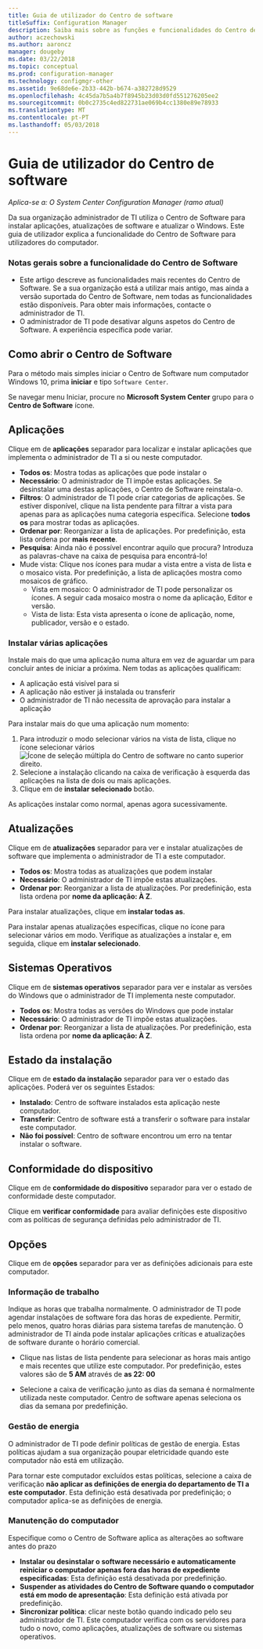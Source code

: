 ```yaml
---
title: Guia de utilizador do Centro de software
titleSuffix: Configuration Manager
description: Saiba mais sobre as funções e funcionalidades do Centro de Software
author: aczechowski
ms.author: aaroncz
manager: dougeby
ms.date: 03/22/2018
ms.topic: conceptual
ms.prod: configuration-manager
ms.technology: configmgr-other
ms.assetid: 9e68de6e-2b33-442b-b674-a382728d9529
ms.openlocfilehash: 4c45da7b5a4b7f8945b23d03d0fd551276205ee2
ms.sourcegitcommit: 0b0c2735c4ed822731ae069b4cc1380e89e78933
ms.translationtype: MT
ms.contentlocale: pt-PT
ms.lasthandoff: 05/03/2018
---
```

# <a name="software-center-user-guide"></a>Guia de utilizador do Centro de software

*Aplica-se a: O System Center Configuration Manager (ramo atual)*

Da sua organização administrador de TI utiliza o Centro de Software para instalar aplicações, atualizações de software e atualizar o Windows. Este guia de utilizador explica a funcionalidade do Centro de Software para utilizadores do computador.

### <a name="general-notes-about-software-center-functionality"></a>Notas gerais sobre a funcionalidade do Centro de Software
- Este artigo descreve as funcionalidades mais recentes do Centro de Software. Se a sua organização está a utilizar mais antigo, mas ainda a versão suportada do Centro de Software, nem todas as funcionalidades estão disponíveis. Para obter mais informações, contacte o administrador de TI.
- O administrador de TI pode desativar alguns aspetos do Centro de Software. A experiência específica pode variar.
<!-- - Your IT admin may change the color of Software Center, and add your organization's logo. The images in this article show the default experience. -->



## <a name="how-to-open-software-center"></a>Como abrir o Centro de Software

Para o método mais simples iniciar o Centro de Software num computador Windows 10, prima **iniciar** e tipo `Software Center`. 

Se navegar menu Iniciar, procure no **Microsoft System Center** grupo para o **Centro de Software** ícone.



## <a name="applications"></a>Aplicações

Clique em de **aplicações** separador para localizar e instalar aplicações que implementa o administrador de TI a si ou neste computador.
- **Todos os**: Mostra todas as aplicações que pode instalar o
- **Necessário**: O administrador de TI impõe estas aplicações. Se desinstalar uma destas aplicações, o Centro de Software reinstala-o.
- **Filtros**: O administrador de TI pode criar categorias de aplicações. Se estiver disponível, clique na lista pendente para filtrar a vista para apenas para as aplicações numa categoria específica. Selecione **todos os** para mostrar todas as aplicações.
- **Ordenar por**: Reorganizar a lista de aplicações. Por predefinição, esta lista ordena por **mais recente**.
- **Pesquisa**: Ainda não é possível encontrar aquilo que procura? Introduza as palavras-chave na caixa de pesquisa para encontrá-lo!
-  Mude vista: Clique nos ícones para mudar a vista entre a vista de lista e o mosaico vista. Por predefinição, a lista de aplicações mostra como mosaicos de gráfico. 
    - Vista em mosaico: O administrador de TI pode personalizar os ícones. A seguir cada mosaico mostra o nome da aplicação, Editor e versão. 
    - Vista de lista: Esta vista apresenta o ícone de aplicação, nome, publicador, versão e o estado. 


### <a name="install-multiple-applications"></a>Instalar várias aplicações 
<!-- 1357126 -->
Instale mais do que uma aplicação numa altura em vez de aguardar um para concluir antes de iniciar a próxima. Nem todas as aplicações qualificam:
- A aplicação está visível para si
- A aplicação não estiver já instalada ou transferir
- O administrador de TI não necessita de aprovação para instalar a aplicação

Para instalar mais do que uma aplicação num momento:
 1. Para introduzir o modo selecionar vários na vista de lista, clique no ícone selecionar vários ![Ícone de seleção múltipla do Centro de software](media/software-center-multi-select-apps.png) no canto superior direito.
 2. Selecione a instalação clicando na caixa de verificação à esquerda das aplicações na lista de dois ou mais aplicações.
 3. Clique em de **instalar selecionado** botão.

As aplicações instalar como normal, apenas agora sucessivamente.




## <a name="updates"></a>Atualizações

Clique em de **atualizações** separador para ver e instalar atualizações de software que implementa o administrador de TI a este computador.  
- **Todos os**: Mostra todas as atualizações que podem instalar
- **Necessário**: O administrador de TI impõe estas atualizações.
- **Ordenar por**: Reorganizar a lista de atualizações. Por predefinição, esta lista ordena por **nome da aplicação: À Z**.

Para instalar atualizações, clique em **instalar todas as**.

Para instalar apenas atualizações específicas, clique no ícone para selecionar vários em modo. Verifique as atualizações a instalar e, em seguida, clique em **instalar selecionado**.



## <a name="operating-systems"></a>Sistemas Operativos

Clique em de **sistemas operativos** separador para ver e instalar as versões do Windows que o administrador de TI implementa neste computador.  
- **Todos os**: Mostra todas as versões do Windows que pode instalar
- **Necessário**: O administrador de TI impõe estas atualizações.
- **Ordenar por**: Reorganizar a lista de atualizações. Por predefinição, esta lista ordena por **nome da aplicação: À Z**.



## <a name="installation-status"></a>Estado da instalação

Clique em de **estado da instalação** separador para ver o estado das aplicações. Poderá ver os seguintes Estados:
- **Instalado**: Centro de software instalados esta aplicação neste computador.
- **Transferir**: Centro de software está a transferir o software para instalar este computador.
- **Não foi possível**: Centro de software encontrou um erro na tentar instalar o software.



## <a name="device-compliance"></a>Conformidade do dispositivo

Clique em de **conformidade do dispositivo** separador para ver o estado de conformidade deste computador.

Clique em **verificar conformidade** para avaliar definições este dispositivo com as políticas de segurança definidas pelo administrador de TI.



## <a name="options"></a>Opções

Clique em de **opções** separador para ver as definições adicionais para este computador.

### <a name="work-information"></a>Informação de trabalho

Indique as horas que trabalha normalmente. O administrador de TI pode agendar instalações de software fora das horas de expediente. Permitir, pelo menos, quatro horas diárias para sistema tarefas de manutenção. O administrador de TI ainda pode instalar aplicações críticas e atualizações de software durante o horário comercial.

- Clique nas listas de lista pendente para selecionar as horas mais antigo e mais recentes que utilize este computador. Por predefinição, estes valores são de **5 AM** através de **as 22: 00**

- Selecione a caixa de verificação junto as dias da semana é normalmente utilizada neste computador. Centro de software apenas seleciona os dias da semana por predefinição.  


### <a name="power-management"></a>Gestão de energia

O administrador de TI pode definir políticas de gestão de energia. Estas políticas ajudam a sua organização poupar eletricidade quando este computador não está em utilização. 

Para tornar este computador excluídos estas políticas, selecione a caixa de verificação **não aplicar as definições de energia do departamento de TI a este computador**. Esta definição está desativada por predefinição; o computador aplica-se as definições de energia. 


### <a name="computer-maintenance"></a>Manutenção do computador

Especifique como o Centro de Software aplica as alterações ao software antes do prazo
- **Instalar ou desinstalar o software necessário e automaticamente reiniciar o computador apenas fora das horas de expediente especificadas**: Esta definição está desativada por predefinição.
- **Suspender as atividades do Centro de Software quando o computador está em modo de apresentação**: Esta definição está ativada por predefinição.
- **Sincronizar política**: clicar neste botão quando indicado pelo seu administrador de TI. Este computador verifica com os servidores para tudo o novo, como aplicações, atualizações de software ou sistemas operativos.

